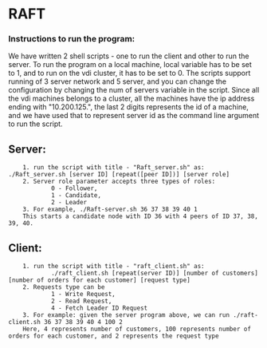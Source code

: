 # RAFT

### Instructions to run the program:
We have written 2 shell scripts - one to run the client and other to run the server. To run the program on a local machine, local variable has to be set to 1, and to run on the vdi cluster, it has to be set to 0. The scripts support running of 3 server network and 5 server, and you can change the configuration by changing the num of servers variable in the script. Since all the vdi machines belongs to a cluster, all the machines have the ip address ending with "10.200.125.", the last 2 digits represents the id of a machine, and we have used that to represent server id as the command line argument to run the script. 

## Server:
        1. run the script with title - "Raft_server.sh" as:  ./Raft_server.sh [server ID] [repeat([peer ID])] [server role]
        2. Server role parameter accepts three types of roles: 
                0 - Follower, 
                1 - Candidate,  
                2 - Leader
        3. For example, ./Raft-server.sh 36 37 38 39 40 1 
        This starts a candidate node with ID 36 with 4 peers of ID 37, 38, 39, 40. 

## Client:
        1. run the script with title - "raft_client.sh" as: 
                ./raft_client.sh [repeat(server ID)] [number of customers] [number of orders for each customer] [request type]
        2. Requests type can be 
                1 - Write Request, 
                2 - Read Request, 
                4 - Fetch Leader ID Request
        3. For example: given the server program above, we can run ./raft-client.sh 36 37 38 39 40 4 100 2
        Here, 4 represents number of customers, 100 represents number of orders for each customer, and 2 represents the request type
       
   
   
 


